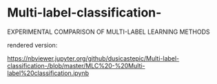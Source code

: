 # Multi-label-classification-


EXPERIMENTAL COMPARISON OF MULTI-LABEL LEARNING METHODS


rendered version:

https://nbviewer.jupyter.org/github/dusicastepic/Multi-label-classification-/blob/master/MLC%20-%20Multi-label%20classification.ipynb

